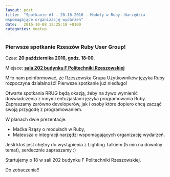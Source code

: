 ```yaml
---
layout: post
title:  "Spotkanie #1 – 20.10.2016 – Moduły w Ruby. Narzędzia
wspomagające organizację wydarzeń"
date:   2016-10-08 12:25:18 +0100
categories: meetup
---
```


### Pierwsze spotkanie Rzeszów Ruby User Group!

Czas: **20 października 2016, godz. 18:00.**

Miejsce: **[sala 202 budynku F Politechniki
Rzeszowskiej](https://www.google.pl/maps/place/Marii+Sk%C5%82odowskiej-Curie+8%2F2,+Rzesz%C3%B3w/@50.0260119,21.9828244,19z/data=!3m1!4b1!4m5!3m4!1s0x473cfbafc82e1909:0xc1f8b4e1e7f09929!8m2!3d50.0260119!4d21.9833716)**

Miło nam poinformować, że Rzeszowska Grupa Użytkowników języka Ruby
rozpoczyna działalność! Pierwsze spotkanie już niedługo!

Otwarte spotkania RRUG będą okazją, żeby na żywo wymienić doświadczenia
z innymi entuzjastami języka programowania Ruby. Zapraszamy zarówno
developerów, jak i osoby które dopiero chcą zacząć swoją przygodę z
programowaniem.

W planach dwie prezentacje:
- Maćka Rząsy o modułach w Ruby,
- Mateusza o integracji narzędzi wspomagających organizację wydarzeń.

Jeśli ktoś jest chętny do wystąpienia z Lighting Talkiem (5 min na dowolny temat), serdecznie zapraszamy :)

Startujemy o 18 w sali 202 budynku F Politechniki Rzeszowskiej.

Do zobaczenia!!
